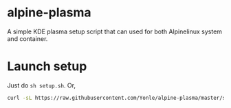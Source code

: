 # alpine-plasma
A simple KDE plasma setup script that can used for both Alpinelinux system and container.

# Launch setup
Just do `sh setup.sh`. Or,
```sh
curl -sL https://raw.githubusercontent.com/Yonle/alpine-plasma/master/setup.sh | sh
```


